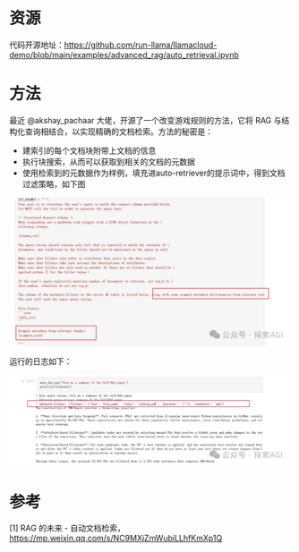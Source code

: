 # 资源

代码开源地址：https://github.com/run-llama/llamacloud-demo/blob/main/examples/advanced_rag/auto_retrieval.ipynb

# 方法

最近 @akshay_pachaar 大佬，开源了一个改变游戏规则的方法，它将 RAG 与结构化查询相结合，以实现精确的文档检索。方法的秘密是：

- 建索引的每个文档块附带上文档的信息
- 执行块搜索，从而可以获取到相关的文档的元数据
- 使用检索到的元数据作为样例，填充进auto-retriever的提示词中，得到文档过滤策略，如下图

![](.07_自动检索_images/方法.png)

运行的日志如下：

![](.07_自动检索_images/日志.png)

# 参考

[1] RAG 的未来 - 自动文档检索，https://mp.weixin.qq.com/s/NC9MXjZmWubiLLhfKmXp1Q